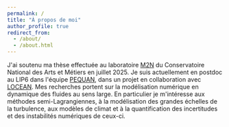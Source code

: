 ```yaml
---
permalink: /
title: "À propos de moi"
author_profile: true
redirect_from: 
  - /about/
  - /about.html
---
```


J'ai soutenu ma thèse effectuée au laboratoire <a href="https://maths.cnam.fr/M2N/">M2N</a> du Conservatoire National des Arts et Métiers en juillet 2025. Je suis actuellement en postdoc au LIP6 dans l'équipe <a href="https://pequan.team.lip6.fr/">PEQUAN</a>, dans un projet en collaboration avec <a href="https://www.locean.ipsl.fr/">LOCEAN</a>. Mes recherches portent sur la modélisation numérique en dynamique des fluides au sens large. En particulier je m'intéresse aux méthodes semi-Lagrangiennes, à la modélisation des grandes échelles de la turbulence, aux modèles de climat et à la quantification des incertitudes et des instabilités numériques de ceux-ci. 
